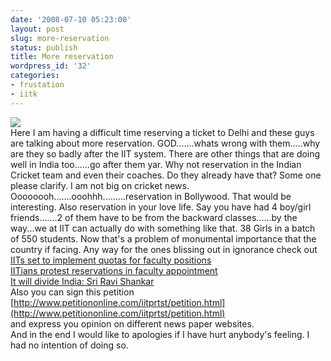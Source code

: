 ```yaml
---
date: '2008-07-10 05:23:00'
layout: post
slug: more-reservation
status: publish
title: More reservation
wordpress_id: '32'
categories:
- frustation
- iitk
---
```


[![](http://bp0.blogger.com/_BQ0a8k-GX20/SHVMpWDorOI/AAAAAAAABLI/7_8WUXmWpII/s320/Ticket.jpg)](http://bp0.blogger.com/_BQ0a8k-GX20/SHVMpWDorOI/AAAAAAAABLI/7_8WUXmWpII/s1600-h/Ticket.jpg)  
Here I am having a difficult time reserving  a ticket to Delhi and these guys are talking about more reservation. GOD.......whats wrong with them.....why are they so badly after the IIT system. There are other things that are doing well in India too......go after them yar. Why not reservation in the Indian Cricket team and even their coaches. Do they already have that? Some one please clarify. I am not big on cricket news. Oooooooh.......ooohhh.........reservation in Bollywood. That would be interesting. Also reservation in your love life. Say you have had 4 boy/girl friends.......2 of them have to be from the backward classes......by the way...we at IIT can actually do with something like that. 38 Girls in a batch of 550 students. Now that's a problem of monumental importance that the country if facing. Any way for the ones blissing out in ignorance check out  
[IITs set to implement quotas for faculty positions](http://www.business-standard.com/common/news_article.php?autono=328311&leftnm=6&subLeft=0&chkFlg=)  
[IITians protest  reservations in faculty appointment](http://www.business-standard.com/common/news_article.php?leftnm=6&subLeft=8&chklogin=N&autono=328111&tab=r)  
[It will divide India: Sri Ravi Shankar](http://www.expressindia.com/news/fullstory.php?newsid=68113)  
Also you can sign this petition [http://www.petitiononline.com/iitprtst/petition.html](http://www.petitiononline.com/iitprtst/petition.html)  
and express you opinion on different news paper websites.  
And in the end I would like to apologies if I have hurt anybody's feeling. I had no intention of doing so.
